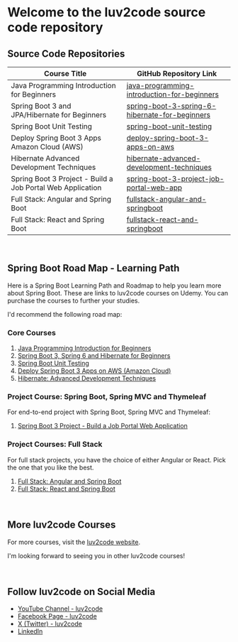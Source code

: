 # Welcome to the luv2code source code repository

## Source Code Repositories
| Course Title                                              | GitHub Repository Link                                                                                     |
|-----------------------------------------------------------|-----------------------------------------------------------------------------------------------------------|
| Java Programming Introduction for Beginners               | [java-programming-introduction-for-beginners](https://github.com/darbyluv2code/java-programming-introduction-for-beginners)         |
| Spring Boot 3 and JPA/Hibernate for Beginners             | [spring-boot-3-spring-6-hibernate-for-beginners](https://github.com/darbyluv2code/spring-boot-3-spring-6-hibernate-for-beginners)     |
| Spring Boot Unit Testing                                  | [spring-boot-unit-testing](https://github.com/darbyluv2code/spring-boot-unit-testing)                                                         |
| Deploy Spring Boot 3 Apps Amazon Cloud (AWS)              | [deploy-spring-boot-3-apps-on-aws](https://github.com/darbyluv2code/deploy-spring-boot-3-apps-on-aws)                                         |
| Hibernate Advanced Development Techniques                 | [hibernate-advanced-development-techniques](https://github.com/darbyluv2code/hibernate-advanced-development-techniques)                       |
| Spring Boot 3 Project - Build a Job Portal Web Application| [spring-boot-3-project-job-portal-web-app](https://github.com/darbyluv2code/spring-boot-3-project-job-portal-web-app)                         |
| Full Stack: Angular and Spring Boot                       | [fullstack-angular-and-springboot](https://github.com/darbyluv2code/fullstack-angular-and-springboot)                                         |
| Full Stack: React and Spring Boot                         | [fullstack-react-and-springboot](https://github.com/darbyluv2code/fullstack-react-and-springboot)                                             |
  
&#8287;
## Spring Boot Road Map - Learning Path

Here is a Spring Boot Learning Path and Roadmap to help you learn more about Spring Boot. These are links to luv2code courses on Udemy. You can purchase the courses to further your studies.

I'd recommend the following road map:

### Core Courses
1. [Java Programming Introduction for Beginners](https://www.udemy.com/course/java-intro-for-beginners/?referralCode=325F0EA33466DA1D8710)
1. [Spring Boot 3, Spring 6 and Hibernate for Beginners](http://www.luv2code.com/spring-github)
1. [Spring Boot Unit Testing](https://www.udemy.com/course/spring-boot-unit-testing/?referralCode=4184DE360D78A70932EE)
1. [Deploy Spring Boot 3 Apps on AWS (Amazon Cloud)](https://www.udemy.com/course/deploy-spring-boot-3-apps-to-aws/?referralCode=DCE8981B59C70BA6BDBF)
1. [Hibernate: Advanced Development Techniques](https://www.udemy.com/course/hibernate-tutorial-advanced/?referralCode=6FB9E2BA9AF54A4C9E69)

### Project Course: Spring Boot, Spring MVC and Thymeleaf
For end-to-end project with Spring Boot, Spring MVC and Thymeleaf:
1. [Spring Boot 3 Project - Build a Job Portal Web Application](https://www.udemy.com/course/spring-boot-project-job-portal-web-app/?referralCode=BB9301596150194B61E2)

### Project Courses: Full Stack
For full stack projects, you have the choice of either Angular or React. Pick the one that you like the best.
1. [Full Stack: Angular and Spring Boot](https://www.udemy.com/course/full-stack-angular-spring-boot-tutorial/?referralCode=2264F90C65A86316BB6B)
1. [Full Stack: React and Spring Boot](https://www.udemy.com/course/full-stack-react-and-java-spring-boot-the-developer-guide/?referralCode=4325FA579FD3D313E28D)

&#8287;
## More luv2code Courses
For more courses, visit the [luv2code website](https://www.luv2code.com). 

I'm looking forward to seeing you in other luv2code courses! 

&#8287;
## Follow luv2code on Social Media
* [YouTube Channel - luv2code](https://www.youtube.com/user/luv2codetv?sub_confirmation=1)
* [Facebook Page - luv2code](https://www.facebook.com/luv2codetv)
* [X (Twitter) - luv2code](https://twitter.com/luv2codetv)
* [LinkedIn](https://www.linkedin.com/in/chaddarby/)
